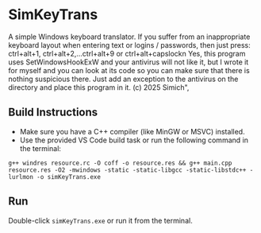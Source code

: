 # SimKeyTrans

A simple Windows keyboard translator.
If you suffer from an inappropriate keyboard layout when entering text or logins / passwords,
then just press:
ctrl+alt+1, ctrl+alt+2,...ctrl+alt+9 or ctrl+alt+capslockn
Yes, this program uses SetWindowsHookExW and your antivirus will not like it,
but I wrote it for myself and you can look at its code so
you can make sure that there is nothing suspicious there.
Just add an exception to the antivirus on the directory and place this program in it.
(c) 2025 Simich",

## Build Instructions

- Make sure you have a C++ compiler (like MinGW or MSVC) installed.
- Use the provided VS Code build task or run the following command in the terminal:

```
g++ windres resource.rc -O coff -o resource.res && g++ main.cpp resource.res -O2 -mwindows -static -static-libgcc -static-libstdc++ -lurlmon -o simKeyTrans.exe
```

## Run

Double-click `simKeyTrans.exe` or run it from the terminal.

